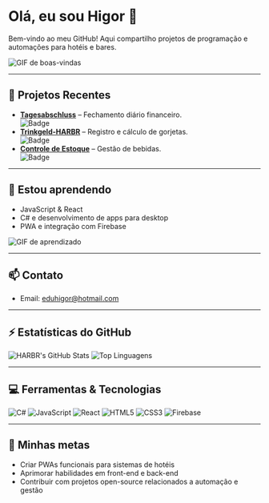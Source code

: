 # Olá, eu sou Higor 👋

Bem-vindo ao meu GitHub! Aqui compartilho projetos de programação e automações para hotéis e bares.  

![GIF de boas-vindas](https://media.giphy.com/media/3o7TKtnuHOHHUjR38Y/giphy.gif)

---

## 🔭 Projetos Recentes
- [**Tagesabschluss**](https://github.com/harbr/tagesabschluss) – Fechamento diário financeiro.  
  ![Badge](https://img.shields.io/badge/Status-Em%20Desenvolvimento-yellow)
- [**Trinkgeld-HARBR**](https://github.com/harbr/trinkgeld-harbr) – Registro e cálculo de gorjetas.  
  ![Badge](https://img.shields.io/badge/Status-Concluído-brightgreen)
- [**Controle de Estoque**](https://github.com/harbr/stock-control) – Gestão de bebidas.  
  ![Badge](https://img.shields.io/badge/Status-Em%20Progresso-orange)

---

## 🌱 Estou aprendendo
- JavaScript & React  
- C# e desenvolvimento de apps para desktop  
- PWA e integração com Firebase  

![GIF de aprendizado](https://media.giphy.com/media/l0ExncehJzexFpRHq/giphy.gif)

---

## 📫 Contato
- Email: eduhigor@hotmail.com    

---

## ⚡ Estatísticas do GitHub
![HARBR's GitHub Stats](https://github-readme-stats.vercel.app/api?username=harbr&show_icons=true&theme=dark)
![Top Linguagens](https://github-readme-stats.vercel.app/api/top-langs/?username=harbr&layout=compact&theme=dark)

---

## 💻 Ferramentas & Tecnologias
![C#](https://img.shields.io/badge/C%23-239120?style=for-the-badge&logo=c-sharp&logoColor=white)
![JavaScript](https://img.shields.io/badge/JavaScript-F7DF1E?style=for-the-badge&logo=javascript&logoColor=black)
![React](https://img.shields.io/badge/React-61DAFB?style=for-the-badge&logo=react&logoColor=black)
![HTML5](https://img.shields.io/badge/HTML5-E34F26?style=for-the-badge&logo=html5&logoColor=white)
![CSS3](https://img.shields.io/badge/CSS3-1572B6?style=for-the-badge&logo=css3&logoColor=white)
![Firebase](https://img.shields.io/badge/Firebase-FFCA28?style=for-the-badge&logo=firebase&logoColor=black)

---

## 🎯 Minhas metas
- Criar PWAs funcionais para sistemas de hotéis  
- Aprimorar habilidades em front-end e back-end  
- Contribuir com projetos open-source relacionados a automação e gestão
